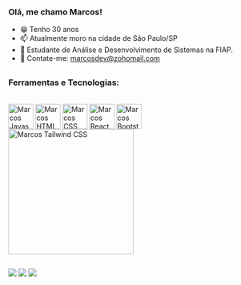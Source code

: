 ### Olá, me chamo Marcos!

- 😁 Tenho 30 anos
- 📫 Atualmente moro na cidade de São Paulo/SP
- 🔭 Estudante de Análise e Desenvolvimento de Sistemas na FIAP.
- 📢 Contate-me: marcosdev@zohomail.com

##
  
### Ferramentas e Tecnologias: 
<div style="display: inline-block"><br>
  <img align="center" alt="Marcos Javascript" height="50" wight="60" src="https://cdn.jsdelivr.net/gh/devicons/devicon/icons/javascript/javascript-original.svg" >
  <img align="center" alt="Marcos HTML" height="50" wight="60" src="https://cdn.jsdelivr.net/gh/devicons/devicon/icons/html5/html5-original.svg" >
  <img align="center" alt="Marcos CSS" height="50" wight="60" src="https://cdn.jsdelivr.net/gh/devicons/devicon/icons/css3/css3-original.svg" >
  <img align="center" alt="Marcos React" height="50" wight="60" src="https://cdn.jsdelivr.net/gh/devicons/devicon/icons/react/react-original.svg" >
  <img align="center" alt="Marcos Bootstrap" height="50" wight="60" src="https://cdn.jsdelivr.net/gh/devicons/devicon@latest/icons/bootstrap/bootstrap-original.svg" >
  <img align="center" alt="Marcos Tailwind CSS" height="250" wight="250" src="https://cdn.jsdelivr.net/gh/devicons/devicon@latest/icons/tailwindcss/tailwindcss-original-wordmark.svg" >
</div>
  
##  

<div>
  <a href="https://wa.me/5511988591854" target="_blank"><img src="https://img.shields.io/badge/WhatsApp-25D366?style=for-the-badge&logo=whatsapp&logoColor=white" target"_blank"></a>
  <a href="https://www.linkedin.com/in/marcos-fernandes-8a4711175/" target="_blank"><img src="https://img.shields.io/badge/LinkedIn-0077B5?style=for-the-badge&logo=linkedin&logoColor=white" target"_blank"></a>
  <a href="mailto:marcosdev@zohomail.com" target="_blank"><img src="https://img.shields.io/badge/Microsoft_Outlook-0078D4?style=for-the-badge&logo=microsoft-outlook&logoColor=white" target"_blank"></a>
</div>
